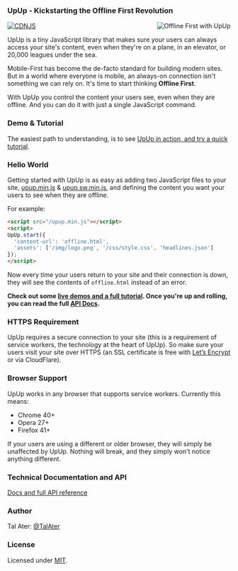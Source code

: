 ### UpUp - Kickstarting the Offline First Revolution
[![CDNJS](https://img.shields.io/cdnjs/v/UpUp.svg)](https://cdnjs.com/libraries/UpUp)
<a href="https://www.talater.com/upup/"><img align="right" src="demo/img/upup-readme.gif" alt="Offline First with UpUp"></a>

UpUp is a tiny JavaScript library that makes sure your users can always access your site's content, even when they're on a plane, in an elevator, or 20,000 leagues under the sea.

Mobile-First has become the de-facto standard for building modern sites. But in a world where everyone is mobile, an always-on connection isn't something we can rely on. It's time to start thinking **Offline First**.

With UpUp you control the content your users see, even when they are offline. And you can do it with just a single JavaScript command.

### Demo & Tutorial
The easiest path to understanding, is to see [UpUp in action, and try a quick tutorial](https://www.talater.com/upup/).

### Hello World
Getting started with UpUp is as easy as adding two JavaScript files to your site, [upup.min.js](https://raw.githubusercontent.com/TalAter/UpUp/master/dist/upup.min.js) & [upup.sw.min.js](https://raw.githubusercontent.com/TalAter/UpUp/master/dist/upup.sw.min.js), and defining the content you want your users to see when they are offline.

For example:
````html
<script src="/upup.min.js"></script>
<script>
UpUp.start({
  'content-url': 'offline.html',
  'assets': ['/img/logo.png', '/css/style.css', 'headlines.json']
});
</script>
````
Now every time your users return to your site and their connection is down, they will see the contents of `offline.html` instead of an error.

**Check out some [live demos and a full tutorial](https://www.talater.com/upup/). Once you're up and rolling, you can read the full [API Docs](https://github.com/TalAter/UpUp/blob/master/docs/README.md).**

### HTTPS Requirement
UpUp requires a secure connection to your site (this is a requirement of service workers, the technology at the heart of UpUp). So make sure your users visit your site over HTTPS (an SSL certificate is free with [Let’s Encrypt](https://letsencrypt.org/) or via CloudFlare).

### Browser Support
UpUp works in any browser that supports service workers. Currently this means:
* Chrome 40+
* Opera 27+
* Firefox 41+

If your users are using a different or older browser, they will simply be unaffected by UpUp. Nothing will break, and they simply won't notice anything different.

### Technical Documentation and API
[Docs and full API reference](https://github.com/TalAter/UpUp/blob/master/docs/README.md)

### Author
Tal Ater: [@TalAter](https://twitter.com/TalAter)

### License
Licensed under [MIT](https://github.com/TalAter/annyang/blob/master/LICENSE).
